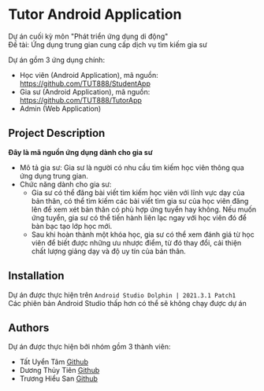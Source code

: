 # Tutor Android Application
Dự án cuối kỳ môn "Phát triển ứng dụng di động"<br>
Đề tài: Ứng dụng trung gian cung cấp dịch vụ tìm kiếm gia sư <br>

Dự án gồm 3 ứng dụng chính: <br>
- Học viên (Android Application), mã nguồn: https://github.com/TUT888/StudentApp
- Gia sư (Android Application), mã nguồn: https://github.com/TUT888/TutorApp
- Admin (Web Application)

## Project Description
**Đây là mã nguồn ứng dụng dành cho gia sư** <br>
- Mô tả gia sư: Gia sư là người có nhu cầu tìm kiếm học viên thông qua ứng dụng trung gian.
- Chức năng dành cho gia sư: 
  - Gia sư có thể đăng bài viết tìm kiếm học viên với lĩnh vực dạy của bản thân, có thể tìm kiếm các bài viết tìm gia sư của học viên đăng lên để xem xét bản thân có phù hợp ứng tuyển hay không. Nếu muốn ứng tuyển, gia sư có thể tiến hành liên lạc ngay với học viên đó để bàn bạc tạo lớp học mới.
  - Sau khi hoàn thành một khóa học, gia sư có thể xem đánh giá từ học viên để biết được những ưu nhược điểm, từ đó thay đổi, cải thiện chất lượng giảng dạy và độ uy tín của bản thân.

## Installation
Dự án được thực hiện trên `Android Studio Dolphin | 2021.3.1 Patch1` <br>
Các phiên bản Android Studio thấp hơn có thể sẽ không chạy được dự án

## Authors
Dự án được thực hiện bởi nhóm gồm 3 thành viên:
- Tất Uyển Tâm [Github](https://github.com/TUT888)
- Dương Thủy Tiên [Github](https://github.com/tienduong-21)
- Trương Hiểu San [Github](https://github.com/hs0512)
